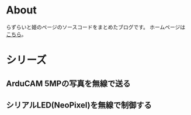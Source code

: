 # About
らずらいと姫のページのソースコードをまとめたブログです。
ホームページは[こちら](http://www.lapis-semi.com/lazurite-jp)。

# シリーズ
## ArduCAM 5MPの写真を無線で送る



## シリアルLED(NeoPixel)を無線で制御する
